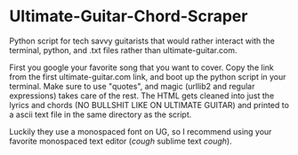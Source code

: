 # Ultimate-Guitar-Chord-Scraper
Python script for tech savvy guitarists that would rather interact with the terminal, python, and .txt files rather than ultimate-guitar.com. 

First you google your favorite song that you want to cover. Copy the link from the first ultimate-guitar.com link, and boot up the python script in your terminal. Make sure to use "quotes", and magic (urllib2 and regular expressions) takes care of the rest. The HTML gets cleaned into just the lyrics and chords (NO BULLSHIT LIKE ON ULTIMATE GUITAR) and printed to a ascii text file in the same directory as the script.

Luckily they use a monospaced font on UG, so I recommend using your favorite monospaced text editor (*cough* sublime text *cough*).
